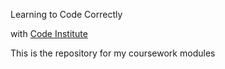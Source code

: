 Learning to Code Correctly

with [Code Institute](https://codeinstitute.net)

This is the repository for my coursework modules
